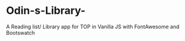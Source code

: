 # Odin-s-Library-
A Reading list/ Library app for TOP in Vanilla JS with FontAwesome and Bootswatch
